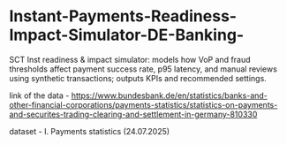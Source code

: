 # Instant-Payments-Readiness-Impact-Simulator-DE-Banking-
SCT Inst readiness &amp; impact simulator: models how VoP and fraud thresholds affect payment success rate, p95 latency, and manual reviews using synthetic transactions; outputs KPIs and recommended settings.

link of the data - https://www.bundesbank.de/en/statistics/banks-and-other-financial-corporations/payments-statistics/statistics-on-payments-and-securites-trading-clearing-and-settlement-in-germany-810330

dataset - I. Payments statistics (24.07.2025)
